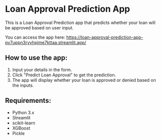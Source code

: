 # Loan Approval Prediction App

This is a Loan Approval Prediction app that predicts whether your loan will be approved based on user input.

You can access the app here: https://loan-approval-prediction-app-pv7uppn3ryyhpjme7kttaa.streamlit.app/

## How to use the app:
1. Input your details in the form.
2. Click "Predict Loan Approval" to get the prediction.
3. The app will display whether your loan is approved or denied based on the inputs.

## Requirements:
- Python 3.x
- Streamlit
- scikit-learn
- XGBoost
- Pickle
